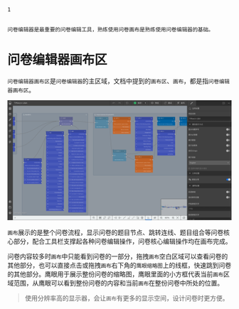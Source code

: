 ```index
1
```
```tag

```
```summary
问卷编辑器是最重要的问卷编辑工具，熟练使用问卷画布是熟练使用问卷编辑器的基础。
```
# 问卷编辑器画布区

`问卷编辑器画布区`是`问卷编辑器`的主区域，文档中提到的`画布区`、`画布`，都是指`问卷编辑器画布区`。

<img src='../assets/01canvas/01canvas/canvas.png'>

`画布`展示的是整个问卷流程，显示问卷的题目节点、跳转连线、题目组合等问卷核心部分，配合工具栏支撑起各种问卷编辑操作，问卷核心编辑操作均在画布完成。

问卷内容较多时`画布`中只能看到问卷的一部分，拖拽`画布`空白区域可以查看问卷的其他部分，也可以直接点击或拖拽`画布`右下角的`鹰眼缩略图`上的线框，快速跳到问卷的其他部分。鹰眼用于展示整份问卷的缩略图，鹰眼里面的小方框代表当前`画布`区域范围，从鹰眼可以看到整份问卷的内容和当前`画布`在整份问卷中所处的位置。

> 使用分辨率高的显示器，会让`画布`有更多的显示空间，设计问卷时更方便。

